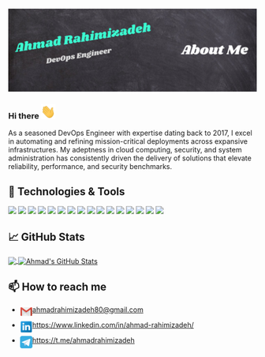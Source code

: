 [![Header](https://raw.githubusercontent.com/Ahmad-Rahimizadeh/Ahmad-Rahimizadeh/main/AhmadRahimizadeh.png "Header")](https://www.linkedin.com/in/ahmad-rahimizadeh/)

### Hi there <img src="https://raw.githubusercontent.com/Ahmad-Rahimizadeh/Ahmad-Rahimizadeh/main/wave.gif" width="30px">
As a seasoned DevOps Engineer with expertise dating back to 2017, I excel in automating and refining mission-critical deployments across expansive infrastructures. My adeptness in cloud computing, security, and system administration has consistently driven the delivery of solutions that elevate reliability, performance, and security benchmarks.


## 🔧 Technologies & Tools
![](https://img.shields.io/badge/OS-Linux-informational?style=flat&logo=linux&logoColor=white&color=2bbc8a)
![](https://img.shields.io/badge/OS-Windows-informational?style=flat&logo=windows&logoColor=white&color=2bbc8a)
![](https://img.shields.io/badge/Code-Python-informational?style=flat&logo=python&logoColor=white&color=2bbc8a)
![](https://img.shields.io/badge/Code-Make-informational?style=flat&logo=cmake&logoColor=white&color=2bbc8a)
![](https://img.shields.io/badge/Shell-Bash-informational?style=flat&logo=gnu-bash&logoColor=white&color=2bbc8a)
![](https://img.shields.io/badge/Tools-Ansible-informational?style=flat&logo=ansible&logoColor=white&color=2bbc8a)
![](https://img.shields.io/badge/Tools-MySQL-informational?style=flat&logo=mysql&logoColor=white&color=2bbc8a)
![](https://img.shields.io/badge/Tools-Percona-informational?style=flat&logo=mysql&logoColor=white&color=2bbc8a)
![](https://img.shields.io/badge/Tools-TUS-informational?style=flat&logo=tus&logoColor=white&color=2bbc8a)
![](https://img.shields.io/badge/Tools-Docker-informational?style=flat&logo=docker&logoColor=white&color=2bbc8a)
![](https://img.shields.io/badge/Tools-Kubernetes-informational?style=flat&logo=kubernetes&logoColor=white&color=2bbc8a)
![](https://img.shields.io/badge/Tools-GlusterFS-informational?style=flat&logo=glusterfs&logoColor=white&color=2bbc8a)
![](https://img.shields.io/badge/Tools-Minio-informational?style=flat&logo=minio&logoColor=white&color=2bbc8a)
![](https://img.shields.io/badge/Tools-VeleroBackup-informational?style=flat&logo=velero&logoColor=white&color=2bbc8a)
![](https://img.shields.io/badge/Tools-GitlabCI-informational?style=flat&logo=gitlab&logoColor=white&color=2bbc8a)
![](https://img.shields.io/badge/Tools-Squid-informational?style=flat&logo=squid&logoColor=white&color=2bbc8a)


## &#x1f4c8; GitHub Stats
<a href="https://github.com/Ahmad-Rahimizadeh/Ahmad-Rahimizadeh">
  <img align="center" src="https://github-readme-stats.vercel.app/api/top-langs/?username=Ahmad-Rahimizadeh&hide=java,html,tex&title_color=ffffff&text_color=c9cacc&icon_color=2bbc8a&bg_color=1d1f21&langs_count=3" />
</a>
<a href="https://github.com/Ahmad-Rahimizadeh/Ahmad-Rahimizadeh">
  <img align="center" src="https://github-readme-stats.vercel.app/api?username=Ahmad-Rahimizadeh&show_icons=true&line_height=27&count_private=true&title_color=ffffff&text_color=c9cacc&icon_color=2bbc8a&bg_color=1d1f21" alt="Ahmad's GitHub Stats" />
</a>


## 📫 How to reach me


- <img align="left" src=https://raw.githubusercontent.com/Ahmad-Rahimizadeh/Ahmad-Rahimizadeh/main/Gmail.png width="25px">ahmadrahimizadeh80@gmail.com


- <img align="left" src=https://raw.githubusercontent.com/Ahmad-Rahimizadeh/Ahmad-Rahimizadeh/main/Linkedin.png width="25px">https://www.linkedin.com/in/ahmad-rahimizadeh/


- <img align="left" src=https://raw.githubusercontent.com/Ahmad-Rahimizadeh/Ahmad-Rahimizadeh/main/Telegramblue.png width="25px">https://t.me/ahmadrahimizadeh
